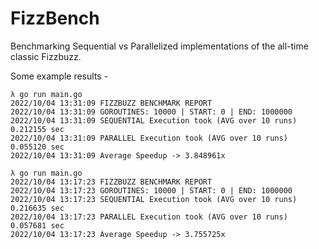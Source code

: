 # FizzBench

Benchmarking Sequential vs Parallelized implementations of the all-time classic Fizzbuzz.

Some example results -
```
λ go run main.go
2022/10/04 13:31:09 FIZZBUZZ BENCHMARK REPORT
2022/10/04 13:31:09 GOROUTINES: 10000 | START: 0 | END: 1000000
2022/10/04 13:31:09 SEQUENTIAL Execution took (AVG over 10 runs) 0.212155 sec
2022/10/04 13:31:09 PARALLEL Execution took (AVG over 10 runs) 0.055120 sec
2022/10/04 13:31:09 Average Speedup -> 3.848961x
```

```
λ go run main.go
2022/10/04 13:17:23 FIZZBUZZ BENCHMARK REPORT
2022/10/04 13:17:23 GOROUTINES: 10000 | START: 0 | END: 1000000
2022/10/04 13:17:23 SEQUENTIAL Execution took (AVG over 10 runs) 0.216635 sec
2022/10/04 13:17:23 PARALLEL Execution took (AVG over 10 runs) 0.057681 sec
2022/10/04 13:17:23 Average Speedup -> 3.755725x
```